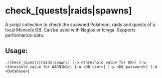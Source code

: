 # check_[quests|raids|spawns]
A script collection to check the spawned Pokémon, raids and quests of a local Monocle DB. Can be used with Nagios or Icinga. Supports performance-data.

## Usage:

``./check_[quests|raids|spawns] [-o <threshold value for OK>] [-w <threshold value for WARNING>] [-u <DB user>] [-p <DB password>] [-d <Database>]``

